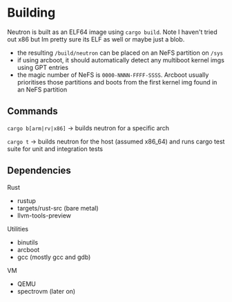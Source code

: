 # Building

Neutron is built as an ELF64 image using `cargo build`. Note I haven't tried out x86 but Im pretty sure its ELF as well or maybe just a blob.

- the resulting `/build/neutron` can be placed on an NeFS partition on `/sys`
- if using arcboot, it should automatically detect any multiboot kernel imgs using GPT entries
- the magic number of NeFS is `0000-NNNN-FFFF-SSSS`. Arcboot usually prioritises those partitions and boots from the first kernel img found in an NeFS partition

## Commands

`cargo b[arm|rv|x86]` -> builds neutron for a specific arch

`cargo t` -> builds neutron for the host (assumed x86_64) and runs cargo test suite for unit and integration tests



## Dependencies

Rust

- rustup
- targets/rust-src (bare metal)
- llvm-tools-preview

Utilities

- binutils
- arcboot
- gcc (mostly gcc and gdb)

VM

- QEMU
- spectrovm (later on)
